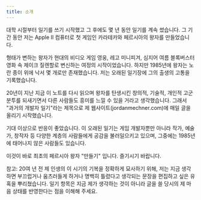 ```yaml
---
title: 소개
---
```


대학 시절부터 일기를 쓰기 시작했고 그 후에도 몇 년 동안 일기를 계속 썼습니다. 그 기간 동안 저는 Apple II 컴퓨터로 첫 게임인 카라테카와 페르시아의 왕자를 만들었습니다.

형태가 변하는 왕자가 현대의 비디오 게임 영웅, 레고 미니피겨, 심지어 여름 블록버스터 영화 속 제이크 질렌할로 변신하는 여정의 시작이었습니다. 하지만 1985년에 왕자는 노란 종이 위에 낙서 몇 개로만 존재했습니다. 저는 오래된 일기장에 그의 출생의 고통을 기록했습니다.

20년이 지난 지금 이 노트를 다시 읽으며 왕자를 탄생시킨 창의적, 기술적, 개인적 고군분투를 되새기면서 다른 사람들도 흥미를 느낄 수 있을 거라고 생각했습니다. 그래서 "과거의 개발자 일기"라는 제목으로 제 웹사이트(jordanmechner.com)에 매일 글을 올리기 시작했습니다.

기대 이상으로 반응이 좋았습니다. 이 오래된 일기는 게임 개발자뿐만 아니라 작가, 예술가, 창작자 등 다양한 계층의 사람들에게 공감을 불러일으키고 있으며, 그중에는 1985년에 태어나지 않은 사람들도 있습니다.

이것이 바로 최초의 페르시아 왕자 "만들기" 입니다. 즐기시기 바랍니다.

참고: 20여 년 전 제 인생의 이 시기의 기복을 정확하게 묘사하기 위해, 저는 지금 생각하면 부끄럽거나 움츠러들게 하거나 명백히 틀렸다고 생각되는 문장을 편집하고 싶은 유혹을 뿌리쳤습니다. 일기 항목은 지금 제가 생각하는 것이 아니라 글을 쓸 당시의 제 마음 상태를 반영한다는 점을 이해해 주세요.
